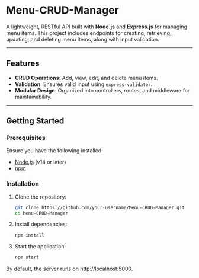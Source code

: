 # Menu-CRUD-Manager

A lightweight, RESTful API built with **Node.js** and **Express.js** for managing menu items. This project includes endpoints for creating, retrieving, updating, and deleting menu items, along with input validation.

---

## Features

- **CRUD Operations**: Add, view, edit, and delete menu items.
- **Validation**: Ensures valid input using `express-validator`.
- **Modular Design**: Organized into controllers, routes, and middleware for maintainability.

---

## Getting Started

### Prerequisites

Ensure you have the following installed:

- [Node.js](https://nodejs.org/) (v14 or later)
- [npm](https://www.npmjs.com/)

### Installation

1. Clone the repository:
   ```bash
   git clone https://github.com/your-username/Menu-CRUD-Manager.git
   cd Menu-CRUD-Manager
2. Install dependencies:
   ```bash
   npm install
3. Start the application:
    ```bash
    npm start
By default, the server runs on http://localhost:5000.


